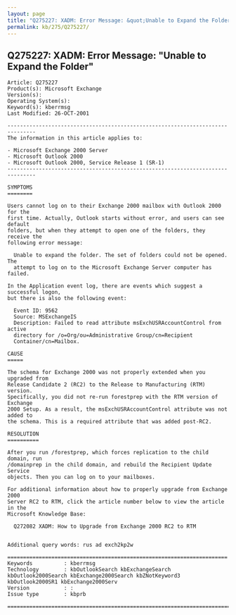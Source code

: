 ```yaml
---
layout: page
title: "Q275227: XADM: Error Message: &quot;Unable to Expand the Folder&quot;"
permalink: kb/275/Q275227/
---
```


## Q275227: XADM: Error Message: &quot;Unable to Expand the Folder&quot;

	Article: Q275227
	Product(s): Microsoft Exchange
	Version(s): 
	Operating System(s): 
	Keyword(s): kberrmsg
	Last Modified: 26-OCT-2001
	
	-------------------------------------------------------------------------------
	The information in this article applies to:
	
	- Microsoft Exchange 2000 Server 
	- Microsoft Outlook 2000 
	- Microsoft Outlook 2000, Service Release 1 (SR-1) 
	-------------------------------------------------------------------------------
	
	SYMPTOMS
	========
	
	Users cannot log on to their Exchange 2000 mailbox with Outlook 2000 for the
	first time. Actually, Outlook starts without error, and users can see default
	folders, but when they attempt to open one of the folders, they receive the
	following error message:
	
	  Unable to expand the folder. The set of folders could not be opened. The
	  attempt to log on to the Microsoft Exchange Server computer has failed.
	
	In the Application event log, there are events which suggest a successful logon,
	but there is also the following event:
	
	  Event ID: 9562
	  Source: MSExchangeIS
	  Description: Failed to read attribute msExchUSRAccountControl from active
	  directory for /o=Org/ou=Administrative Group/cn=Recipient
	  Container/cn=Mailbox.
	
	CAUSE
	=====
	
	The schema for Exchange 2000 was not properly extended when you upgraded from
	Release Candidate 2 (RC2) to the Release to Manufacturing (RTM) version.
	Specifically, you did not re-run forestprep with the RTM version of Exchange
	2000 Setup. As a result, the msExchUSRAccountControl attribute was not added to
	the schema. This is a required attribute that was added post-RC2.
	
	RESOLUTION
	==========
	
	After you run /forestprep, which forces replication to the child domain, run
	/domainprep in the child domain, and rebuild the Recipient Update Service
	objects. Then you can log on to your mailboxes.
	
	For additional information about how to properly upgrade from Exchange 2000
	Server RC2 to RTM, click the article number below to view the article in the
	Microsoft Knowledge Base:
	
	  Q272082 XADM: How to Upgrade from Exchange 2000 RC2 to RTM
	
	
	Additional query words: rus ad exch2kp2w
	
	======================================================================
	Keywords          : kberrmsg 
	Technology        : kbOutlookSearch kbExchangeSearch kbOutlook2000Search kbExchange2000Search kbZNotKeyword3 kbOutlook2000SR1 kbExchange2000Serv
	Version           : :
	Issue type        : kbprb
	
	=============================================================================
	
